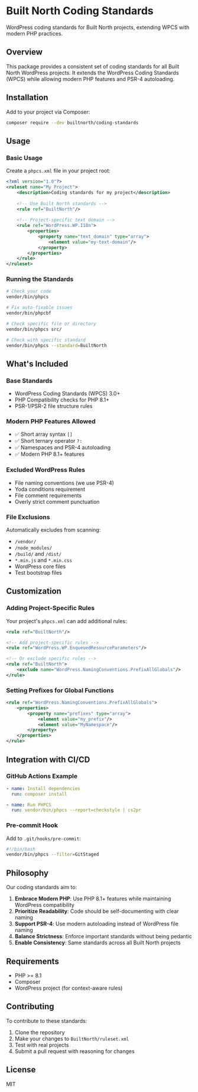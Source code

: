 # Built North Coding Standards

WordPress coding standards for Built North projects, extending WPCS with modern PHP practices.

## Overview

This package provides a consistent set of coding standards for all Built North WordPress projects. It extends the WordPress Coding Standards (WPCS) while allowing modern PHP features and PSR-4 autoloading.

## Installation

Add to your project via Composer:

```bash
composer require --dev builtnorth/coding-standards
```

## Usage

### Basic Usage

Create a `phpcs.xml` file in your project root:

```xml
<?xml version="1.0"?>
<ruleset name="My Project">
    <description>Coding standards for my project</description>
    
    <!-- Use Built North standards -->
    <rule ref="BuiltNorth"/>
    
    <!-- Project-specific text domain -->
    <rule ref="WordPress.WP.I18n">
        <properties>
            <property name="text_domain" type="array">
                <element value="my-text-domain"/>
            </property>
        </properties>
    </rule>
</ruleset>
```

### Running the Standards

```bash
# Check your code
vendor/bin/phpcs

# Fix auto-fixable issues
vendor/bin/phpcbf

# Check specific file or directory
vendor/bin/phpcs src/

# Check with specific standard
vendor/bin/phpcs --standard=BuiltNorth
```

## What's Included

### Base Standards
- WordPress Coding Standards (WPCS) 3.0+
- PHP Compatibility checks for PHP 8.1+
- PSR-1/PSR-2 file structure rules

### Modern PHP Features Allowed
- ✅ Short array syntax `[]`
- ✅ Short ternary operator `?:`
- ✅ Namespaces and PSR-4 autoloading
- ✅ Modern PHP 8.1+ features

### Excluded WordPress Rules
- File naming conventions (we use PSR-4)
- Yoda conditions requirement
- File comment requirements
- Overly strict comment punctuation

### File Exclusions
Automatically excludes from scanning:
- `/vendor/`
- `/node_modules/`
- `/build/` and `/dist/`
- `*.min.js` and `*.min.css`
- WordPress core files
- Test bootstrap files

## Customization

### Adding Project-Specific Rules

Your project's `phpcs.xml` can add additional rules:

```xml
<rule ref="BuiltNorth"/>

<!-- Add project-specific rules -->
<rule ref="WordPress.WP.EnqueuedResourceParameters"/>

<!-- Or exclude specific rules -->
<rule ref="BuiltNorth">
    <exclude name="WordPress.NamingConventions.PrefixAllGlobals"/>
</rule>
```

### Setting Prefixes for Global Functions

```xml
<rule ref="WordPress.NamingConventions.PrefixAllGlobals">
    <properties>
        <property name="prefixes" type="array">
            <element value="my_prefix"/>
            <element value="MyNamespace"/>
        </property>
    </properties>
</rule>
```

## Integration with CI/CD

### GitHub Actions Example

```yaml
- name: Install dependencies
  run: composer install

- name: Run PHPCS
  run: vendor/bin/phpcs --report=checkstyle | cs2pr
```

### Pre-commit Hook

Add to `.git/hooks/pre-commit`:

```bash
#!/bin/bash
vendor/bin/phpcs --filter=GitStaged
```

## Philosophy

Our coding standards aim to:

1. **Embrace Modern PHP**: Use PHP 8.1+ features while maintaining WordPress compatibility
2. **Prioritize Readability**: Code should be self-documenting with clear naming
3. **Support PSR-4**: Use modern autoloading instead of WordPress file naming
4. **Balance Strictness**: Enforce important standards without being pedantic
5. **Enable Consistency**: Same standards across all Built North projects

## Requirements

- PHP >= 8.1
- Composer
- WordPress project (for context-aware rules)

## Contributing

To contribute to these standards:

1. Clone the repository
2. Make your changes to `BuiltNorth/ruleset.xml`
3. Test with real projects
4. Submit a pull request with reasoning for changes

## License

MIT
